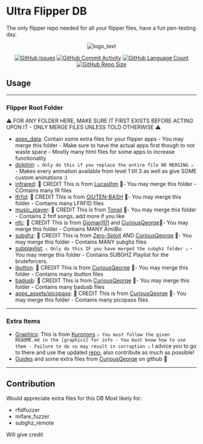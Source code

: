 # Ultra Flipper DB

The only flipper repo needed for all your flipper files, have a fun pen-testing day.


<div align="center">

![logo_text](https://user-images.githubusercontent.com/106865493/172037549-3e7167a0-ceb1-45ee-bd4b-549057f21adb.svg)

</div>

<div align="center">
    <a href="https://github.com/DefinetlyNotAI/Full_Flipper_Database/issues"><img src="https://img.shields.io/github/issues/DefinetlyNotAI/Full_Flipper_Database" alt="GitHub Issues"></a>
    <a href="https://github.com/DefinetlyNotAI/Full_Flipper_Database/graphs/commit-activity"><img src="https://img.shields.io/github/commit-activity/t/DefinetlyNotAI/Full_Flipper_Database" alt="GitHub Commit Activity"></a>
    <a href="https://github.com/DefinetlyNotAI/Full_Flipper_Database/languages"><img src="https://img.shields.io/github/languages/count/DefinetlyNotAI/Full_Flipper_Database" alt="GitHub Language Count"></a>
    <a href="https://github.com/DefinetlyNotAI/Full_Flipper_Database"><img src="https://img.shields.io/github/repo-size/DefinetlyNotAI/Full_Flipper_Database" alt="GitHub Repo Size"></a>
</div>

## Usage

---
### Flipper Root Folder

⚠️ FOR ANY FOLDER HERE, MAKE SURE IT FIRST EXISTS BEFORE ACTING UPON IT - ONLY MERGE FILES UNLESS TOLD OTHERWISE ⚠️

- [apps_data](Flipper_Root_Folder/apps_data): Contain some extra files for your flipper apps - You may merge this folder - Make sure to have the actual apps first though to not waste space - Mostly many html files for some apps to increase functionality
- [dolphin](Flipper_Root_Folder/dolphin): `⚠️ Only do this if you replace the entire file NO MERGING ⚠️` - Makes every animation available from level 1 till 3 as well as give SOME custom animations :)
- [infrared](Flipper_Root_Folder/infrared): 📜 CREDIT  This is from [Lucaslhm](https://github.com/Lucaslhm/Flipper-IRDB) 📜- You may merge this folder - COntains many IR files
- [lfrfid](Flipper_Root_Folder/lfrfid): 📜 CREDIT  This is from [GlUTEN-BASH](https://github.com/GlUTEN-BASH/Flipper-Starnew/tree/main/StarRFID) 📜- You may merge this folder - Contains many LFRFID files
- [music_player](Flipper_Root_Folder/music_player): 📜 CREDIT  This is from [Tonsil](https://github.com/Tonsil/flipper-music-files) 📜- You may merge this folder - Contains 2 fmf songs, add more if you like
- [nfc](Flipper_Root_Folder/nfc): 📜 CREDIT  This is from [Gioman101](https://github.com/Gioman101/FlipperAmiibo) and [CuriousQeorqe](https://github.com/curiousqeorqe/FlipperZeroDB)📜- You may merge this folder - Contains MANY AmiiBo
- [subghz](Flipper_Root_Folder/subghz): 📜 CREDIT  This is from [Zero-Sploit](https://github.com/Zero-Sploit/FlipperZero-Subghz-DB) AND [CuriousQeorqe](https://github.com/curiousqeorqe/FlipperZeroDB) 📜- You may merge this folder - Contains MANY subghz files
- [subplaylist](Flipper_Root_Folder/subplaylist): `⚠️ Only do this IF you have merged the subghz folder ⚠️`  - You may merge this folder - Contains SUBGHZ Playlist for the bruteforcers.
- [ibutton](Flipper_Root_Folder/ibutton): 📜 CREDIT  This is from [CuriousQeorqe](https://github.com/curiousqeorqe/FlipperZeroDB) 📜- You may merge this folder - Contains many ibutton files
- [badusb](Flipper_Root_Folder/badusb): 📜 CREDIT  This is from [CuriousQeorqe](https://github.com/curiousqeorqe/FlipperZeroDB) 📜- You may merge this folder - Contains many badusb files
- [apps_assets/picopass](Flipper_Root_Folder/apps_assets/picopass): 📜 CREDIT  This is from [CuriousQeorqe](https://github.com/curiousqeorqe/FlipperZeroDB) 📜- You may merge this folder - Contains many picopass files

---

### Extra Items

- [Graphics](Graphics): This is from [Kuronons](https://github.com/Kuronons) `⚠️ You must follow the given README.md in the [graphics] for info - You must know how to use them - Failure to do so may result in corruption ⚠️` I advice you to go to there and use the updated [repo](https://github.com/Kuronons/FZ_graphics), also contribute as much as possible!
- [Guides](Extra_Guides) and some extra files from [CuriousQeorqe](https://github.com/curiousqeorqe/FlipperZeroDB) on github 📜

---

## Contribution

Would appreciate extra files for this DB
Most likely for:
- rfidfuzzer
- mifare_fuzzer
- subghz_remote

Will give credit
